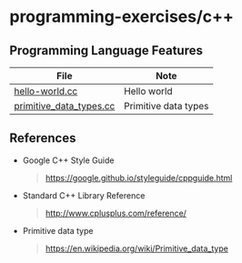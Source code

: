 # programming-exercises/c++

## Programming Language Features
| File | Note
| --- | ---
| [hello-world.cc](hello-world.cc) | Hello world
| [primitive_data_types.cc](primitive_data_types.cc) | Primitive data types

## References
* Google C++ Style Guide
  > https://google.github.io/styleguide/cppguide.html
* Standard C++ Library Reference
  > http://www.cplusplus.com/reference/
* Primitive data type
  > https://en.wikipedia.org/wiki/Primitive_data_type


